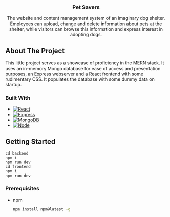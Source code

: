 <h3 align="center">Pet Savers</h3>

  <p align="center">
    The website and content management system of an imaginary dog shelter. Employees can upload, change and delete information about
    pets at the shelter, while visitors can browse this information and express interest in adopting dogs.
  </p>
</div>

## About The Project

This little project serves as a showcase of proficiency in the MERN stack. It uses an in-memory Mongo database for ease of access and
presentation purposes, an Express webserver and a React frontend with some rudimentary CSS. It populates the database with some dummy data
on startup.

### Built With

* [![React][React.js]][React-url]
* [![Express][Express.js]][Express-url]
* [![MongoDB][MongoDB]][Mongo-url]
* [![Node][Node.js]][Node-url]

## Getting Started

```
cd backend
npm i
npm run dev
cd frontend
npm i
npm run dev
```

### Prerequisites

* npm
  ```sh
  npm install npm@latest -g
  ```

<!-- MARKDOWN LINKS & IMAGES -->

[React.js]: https://img.shields.io/badge/React-20232A?style=for-the-badge&logo=react&logoColor=61DAFB
[React-url]: https://reactjs.org/
[Express.js]: https://img.shields.io/badge/Express.js-404D59?style=for-the-badge
[Express-url]: https://expressjs.com/
[MongoDB]: https://img.shields.io/badge/MongoDB-4EA94B?style=for-the-badge&logo=mongodb&logoColor=white
[Mongo-url]: https://www.mongodb.com/
[Node-url]: https://nodejs.org/en
[Node.js]: https://img.shields.io/badge/Node.js-43853D?style=for-the-badge&logo=node.js&logoColor=white